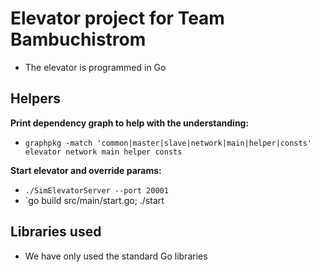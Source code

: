 # Elevator project for Team Bambuchistrom
- The elevator is programmed in Go

## Helpers
**Print dependency graph to help with the understanding:**
- `graphpkg -match 'common|master|slave|network|main|helper|consts'  elevator network main helper consts`

**Start elevator and override params:**
- `./SimElevatorServer --port 20001`
- `go build src/main/start.go; ./start

## Libraries used
-  We have only used the standard Go libraries
